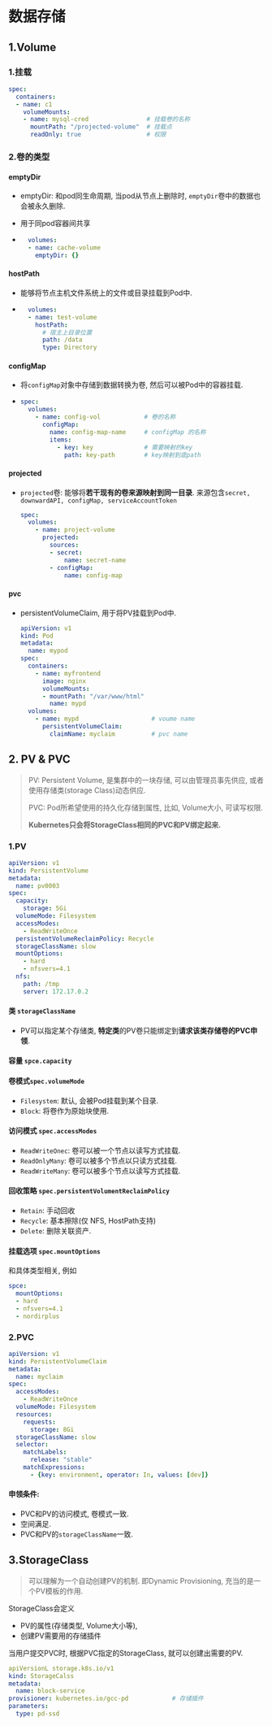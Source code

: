 # 数据存储

## 1.Volume

### 1.挂载

```yaml
spec:
  containers:
  - name: c1
    volumeMounts:
    - name: mysql-cred                # 挂载卷的名称
      mountPath: "/projected-volume"  # 挂载点
      readOnly: true                  # 权限
```
### 2.卷的类型

#### emptyDir

- emptyDir: 和pod同生命周期, 当pod从节点上删除时, `emptyDir`卷中的数据也会被永久删除.
- 用于同pod容器间共享

- ```yaml
    volumes:
    - name: cache-volume
      emptyDir: {}
    ```

#### hostPath

- 能够将节点主机文件系统上的文件或目录挂载到Pod中.

- ```yaml
    volumes:
    - name: test-volume
      hostPath:
        # 宿主上目录位置
        path: /data
        type: Directory
    ```

#### configMap

- 将`configMap`对象中存储到数据转换为卷, 然后可以被Pod中的容器挂载.

- ```yaml
  spec:
    volumes:
      - name: config-vol            # 卷的名称
        configMap: 
          name: config-map-name     # configMap 的名称
          items:  
            - key: key              # 需要映射的key
              path: key-path        # key映射到底path
  ```

#### projected

- `projected`卷: 能够将**若干现有的卷来源映射到同一目录**. 来源包含`secret, downwardAPI, configMap, serviceAccountToken`

  ```yaml
  spec:
    volumes:
      - name: project-volume
        projected:
          sources:
          - secret:
              name: secret-name
          - configMap:
              name: config-map
  ```

#### pvc

- persistentVolumeClaim, 用于将PV挂载到Pod中.

  ```yaml
  apiVersion: v1
  kind: Pod
  metadata:
    name: mypod
  spec:
    containers:
      - name: myfrontend
        image: nginx
        volumeMounts:
        - mountPath: "/var/www/html"
          name: mypd
    volumes:
      - name: mypd                    # voume name
        persistentVolumeClaim:
          claimName: myclaim          # pvc name
  ```

  

## 2. PV & PVC

> PV: Persistent Volume, 是集群中的一块存储, 可以由管理员事先供应, 或者使用存储类(storage Class)动态供应.
>
> PVC: Pod所希望使用的持久化存储到属性, 比如, Volume大小, 可读写权限.
>
> **Kubernetes只会将StorageClass相同的PVC和PV绑定起来.**

### 1.PV

```yaml
apiVersion: v1
kind: PersistentVolume
metadata:
  name: pv0003
spec:
  capacity:
    storage: 5Gi
  volumeMode: Filesystem
  accessModes:
    - ReadWriteOnce
  persistentVolumeReclaimPolicy: Recycle
  storageClassName: slow
  mountOptions:
    - hard
    - nfsvers=4.1
  nfs:
    path: /tmp
    server: 172.17.0.2
```

#### 类 `storageClassName`

- PV可以指定某个存储类, **特定类**的PV卷只能绑定到**请求该类存储卷的PVC申领**.

#### 容量 `spce.capacity`

#### 卷模式`spec.volumeMode`

- `Filesystem`: 默认, 会被Pod挂载到某个目录.
- `Block`: 将卷作为原始块使用.

#### 访问模式 `spec.accessModes`

- `ReadWriteOnec`: 卷可以被一个节点以读写方式挂载.
- `ReadOnlyMany`: 卷可以被多个节点以只读方式挂载.
- `ReadWriteMany`: 卷可以被多个节点以读写方式挂载.

#### 回收策略 `spec.persistentVolumentReclaimPolicy`

- `Retain`: 手动回收
- `Recycle`: 基本擦除(仅 NFS, HostPath支持)
- `Delete`: 删除关联资产.

#### 挂载选项 `spec.mountOptions`

和具体类型相关, 例如

```yaml
spce:
  mountOptions:
  - hard
  - nfsvers=4.1
  - nordirplus
```

### 2.PVC

```yaml
apiVersion: v1
kind: PersistentVolumeClaim
metadata:
  name: myclaim
spec:
  accessModes:
    - ReadWriteOnce
  volumeMode: Filesystem
  resources:
    requests:
      storage: 8Gi
  storageClassName: slow
  selector:
    matchLabels:
      release: "stable"
    matchExpressions:
      - {key: environment, operator: In, values: [dev]}
```

#### 申领条件:

- PVC和PV的访问模式, 卷模式一致.
- 空间满足.
- PVC和PV的`storageClassName`一致.

## 3.StorageClass

> 可以理解为一个自动创建PV的机制. 即Dynamic Provisioning, 充当的是一个PV模板的作用.

StorageClass会定义

- PV的属性(存储类型, Volume大小等), 
- 创建PV需要用的存储插件

当用户提交PVC时, 根据PVC指定的StorageClass, 就可以创建出需要的PV.

```yaml
apiVersionL storage.k8s.io/v1
kind: StorageCalss
metadata:
  name: block-service
provisioner: kubernetes.io/gcc-pd            # 存储插件
parameters:																	 # PV 的参数
  type: pd-ssd
```



